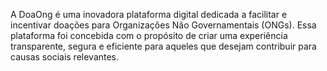A DoaOng é uma inovadora plataforma digital dedicada a facilitar e incentivar doações para Organizações Não Governamentais (ONGs). Essa plataforma foi concebida com o propósito de criar uma experiência transparente, segura e eficiente para aqueles que desejam contribuir para causas sociais relevantes.
